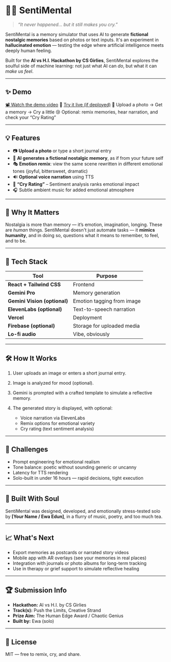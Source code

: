 # 🧠💜 SentiMental

> *“It never happened… but it still makes you cry.”*

SentiMental is a memory simulator that uses AI to generate **fictional nostalgic memories** based on photos or text inputs. It's an experiment in **hallucinated emotion** — testing the edge where artificial intelligence meets deeply human feeling.

Built for the **AI vs H.I. Hackathon by CS Girlies**, SentiMental explores the soulful side of machine learning: not just what AI can *do*, but what it can *make us feel*.

---

## ✨ Demo

[📽️ Watch the demo video]()
🔗 [Try it live (if deployed)]()
📸 Upload a photo → Get a memory → Cry a little
😢 Optional: remix memories, hear narration, and check your “Cry Rating”

---

## 💡 Features

* 📷 **Upload a photo** or type a short journal entry
* 📝 **AI generates a fictional nostalgic memory**, as if from your future self
* 🎭 **Emotion remix**: view the same scene rewritten in different emotional tones (joyful, bittersweet, dramatic)
* 🔊 **Optional voice narration** using TTS
* 🧠 **“Cry Rating”** – Sentiment analysis ranks emotional impact
* 🎧 Subtle ambient music for added emotional atmosphere

---

## 🤯 Why It Matters

Nostalgia is more than memory — it’s emotion, imagination, longing. These are *human* things. SentiMental doesn't just automate tasks — it **mimics humanity**, and in doing so, questions what it means to remember, to feel, and to be.

---

## 🔧 Tech Stack

| Tool                         | Purpose                    |
| ---------------------------- | -------------------------- |
| **React + Tailwind CSS**     | Frontend                   |
| **Gemini Pro**               | Memory generation          |
| **Gemini Vision (optional)** | Emotion tagging from image |
| **ElevenLabs (optional)**    | Text-to-speech narration   |
| **Vercel**                   | Deployment                 |
| **Firebase (optional)**      | Storage for uploaded media |
| **Lo-fi audio**              | Vibe, obviously            |

---

## 🛠️ How It Works

1. User uploads an image or enters a short journal entry.
2. Image is analyzed for mood (optional).
3. Gemini is prompted with a crafted template to simulate a reflective memory.
4. The generated story is displayed, with optional:

   * Voice narration via ElevenLabs
   * Remix options for emotional variety
   * Cry rating (text sentiment analysis)

---

## 🧗 Challenges

* Prompt engineering for emotional realism
* Tone balance: poetic without sounding generic or uncanny
* Latency for TTS rendering
* Solo-built in under 16 hours — rapid decisions, tight execution

---

## 🏅 Built With Soul

SentiMental was designed, developed, and emotionally stress-tested solo by **\[Your Name / Ewa Edun]**, in a flurry of music, poetry, and too much tea.

---

## 📈 What's Next

* Export memories as postcards or narrated story videos
* Mobile app with AR overlays (see your memories in real places)
* Integration with journals or photo albums for long-term tracking
* Use in therapy or grief support to simulate reflective healing

---

## 🏆 Submission Info

* **Hackathon:** AI vs H.I. by CS Girlies
* **Track(s):** Push the Limits, Creative Strand
* **Prize Aim:** The Human Edge Award / Chaotic Genius
* **Built by:** Ewa (solo)

---

## 📜 License

MIT — free to remix, cry, and share.

